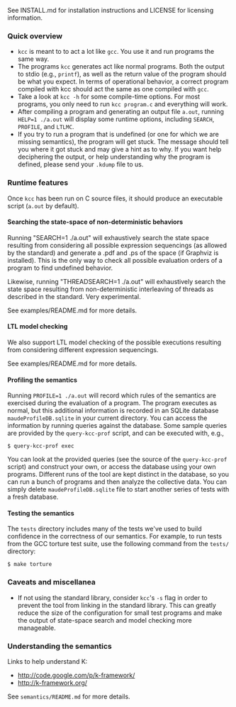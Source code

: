 See INSTALL.md for installation instructions and LICENSE for licensing
information.

### Quick overview
- `kcc` is meant to to act a lot like `gcc`. You use it and run programs the
  same way.
- The programs `kcc` generates act like normal programs. Both the output to
  stdio (e.g., `printf`), as well as the return value of the program should be
  what you expect. In terms of operational behavior, a correct program
  compiled with kcc should act the same as one compiled with `gcc`.
- Take a look at `kcc -h` for some compile-time options. For most programs,
  you only need to run `kcc program.c` and everything will work.
- After compiling a program and generating an output file `a.out`, running
  `HELP=1 ./a.out` will display some runtime options, including `SEARCH`, 
  `PROFILE`, and `LTLMC`.
- If you try to run a program that is undefined (or one for which we are
  missing semantics), the program will get stuck. The message should tell you
  where it got stuck and may give a hint as to why. If you want help
  deciphering the output, or help understanding why the program is defined,
  please send your `.kdump` file to us.

### Runtime features

Once `kcc` has been run on C source files, it should produce an executable
script (`a.out` by default).

#### Searching the state-space of non-deterministic behaviors

Running "SEARCH=1 ./a.out" will exhaustively search the state space resulting
from considering all possible expression sequencings (as allowed by the
standard) and generate a .pdf and .ps of the space (if Graphviz is installed).
This is the only way to check all possible evaluation orders of a program to
find undefined behavior.

Likewise, running "THREADSEARCH=1 ./a.out" will exhaustively search the state
space resulting from non-deterministic interleaving of threads as described in
the standard. Very experimental.

See examples/README.md for more details.

#### LTL model checking

We also support LTL model checking of the possible executions resulting from
considering different expression sequencings.

See examples/README.md for more details.

#### Profiling the semantics

Running `PROFILE=1 ./a.out` will record which rules of the semantics are
exercised during the evaluation of a program. The program executes as normal,
but this additional information is recorded in an SQLite database
`maudeProfileDB.sqlite` in your current directory. You can access the
information by running queries against the database. Some sample queries are
provided by the `query-kcc-prof` script, and can be executed with, e.g., 
```
$ query-kcc-prof exec
```
You can look at the provided queries (see the source of the `query-kcc-prof`
script) and construct your own, or access the database using your own programs.
Different runs of the tool are kept distinct in the database, so you can run a
bunch of programs and then analyze the collective data. You can simply delete
`maudeProfileDB.sqlite` file to start another series of tests with a fresh
database.

#### Testing the semantics

The `tests` directory includes many of the tests we've used to build confidence
in the correctness of our semantics. For example, to run tests from the GCC
torture test suite, use the following command from the `tests/` directory:
```
$ make torture
```

### Caveats and miscellanea

- If not using the standard library, consider `kcc`'s `-s` flag in order to
  prevent the tool from linking in the standard library. This can greatly
  reduce the size of the configuration for small test programs and make the
  output of state-space search and model checking more manageable.

### Understanding the semantics

Links to help understand K:
- http://code.google.com/p/k-framework/
- http://k-framework.org/ 

See `semantics/README.md` for more details.
